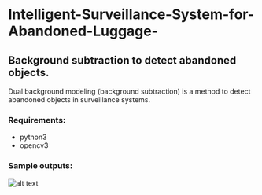 # Intelligent-Surveillance-System-for-Abandoned-Luggage-

## Background subtraction to detect abandoned objects. ##
Dual background modeling (background subtraction) is a method to detect abandoned objects in surveillance systems.

### Requirements: ###
* python3
* opencv3

### Sample outputs: ###
![alt text](https://github.com/seniorPro/Intelligent-Surveillance-System-for-Abandoned-Luggage-/blob/8e09a5af1bae0f2cd7bc23c69e4a9077c5a7fefd/background_subtraction/sample%20outputs/ss.png)
